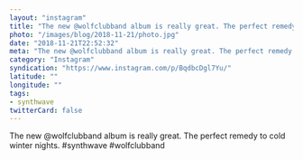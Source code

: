 ```yaml
---
layout: "instagram"
title: "The new @wolfclubband album is really great. The perfect remedy to cold winter nights."
photo: "/images/blog/2018-11-21/photo.jpg"
date: "2018-11-21T22:52:32"
meta: "The new @wolfclubband album is really great. The perfect remedy to cold winter nights."
category: "Instagram"
syndication: "https://www.instagram.com/p/BqdbcDgl7Yu/"
latitude: ""
longitude: ""
tags:
- synthwave
twitterCard: false
---
```

The new @wolfclubband album is really great. The perfect remedy to cold winter nights. #synthwave #wolfclubband
